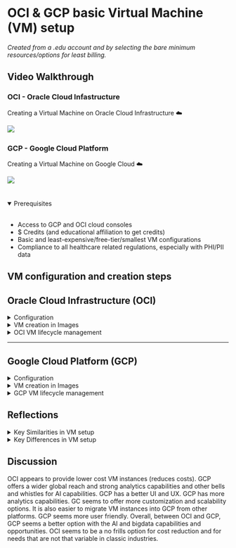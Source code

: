 # OCI & GCP basic Virtual Machine (VM) setup 
*Created from a .edu account and by selecting the bare minimum resources/options for least billing.*

## **Video Walkthrough**

### OCI - Oracle Cloud Infastructure

<div>
    Creating a Virtual Machine on Oracle Cloud Infrastructure ☁️
    </p>
    </a>
    <a href="https://www.loom.com/share/247f1b94e7df45fabbe65d92f6247c09">
      <img style="max-width:300px;" src="https://cdn.loom.com/sessions/thumbnails/247f1b94e7df45fabbe65d92f6247c09-1d8a737df9869677-full-play.gif">
    </a>
  </div>

### GCP - Google Cloud Platform

<div>
    Creating a Virtual Machine on Google Cloud ☁️
    </p>
    </a>
    <a href="https://www.loom.com/share/0c5531756ef945c08d0fd9cecb2ffd26">
      <img style="max-width:300px;" src="https://cdn.loom.com/sessions/thumbnails/0c5531756ef945c08d0fd9cecb2ffd26-90ea5b3616f74890-full-play.gif">
    </a>
  </div>
<br />
<br />
<details open>
  <summary>Prerequisites</summary>  
<br />

- Access to GCP and OCI cloud consoles
- $ Credits (and educational affiliation to get credits)  
- Basic and least-expensive/free-tier/smallest VM configurations
- Compliance to all healthcare related regulations, especially with PHI/PII data
</details>

## **VM configuration and creation steps**

## Oracle Cloud Infrastructure (OCI)

<details>
  <summary>Configuration</summary>  
<br />

1. **Compartment**: `briggsp`  
3. **Shape**: `VM.Standard.E2.1.Micro`
4. **Image**: `Ubuntu`  
5. **Public IP**: `Ephemeral IPv4`
2. **Networking**: `Virtual Cloud Network (VCN) with default security configuration`
6. **Boot Volume**: `Default minimal`
</details>

<details>
  <summary>VM creation in Images</summary>  
<br />



Steps 1 to 19 (Click on an image to view the full size image)

| 1 ACCOUNT [![Account](OCI/1-acct-provisioned.png)](OCI/1-acct-provisioned.png) | 2 Navigation [![Navigation](OCI/2-navigation-options.png)](OCI/2-navigation-options.png) |
|--------------------------------------------------|--------------------------------------------------|
| 3 Create INSTANCE [![Instance](OCI/3-instance-page.png)](OCI/3-instance-page.png) | 4 BASIC INFO [![Basic Info](OCI/4-basic-info.png)](OCI/4-basic-info.png) |
| 5 Select IMAGE [![Image](OCI/5-image.png)](OCI/5-image.png) | 6 UBUNTU [![Ubuntu](OCI/5.1-images.png)](OCI/5.1-images.png) |
| 7 Image Name [![Image name](OCI/5.2-images.png)](OCI/5.2-images.png) | 8 Select SHAPE [![Shape](OCI/6-shape.png)](OCI/6-shape.png) |
| 9 All Shapes [![All Shapes](OCI/6.1-shape.png)](OCI/6.1-shape.png) | 10 Shape Name [![Shape name](OCI/6.2-shape.png)](OCI/6.2-shape.png) |
| 11 SECURITY [![Security](OCI/7-security.png)](OCI/7-security.png) | 12 NETWORKING [![Network](OCI/8-networking.png)](OCI/8-networking.png) |
| 13 SSH [![SSH](OCI/8.1-networking.png)](OCI/8.1-networking.png) | 14 BOOT Volume [![Boot Volume](OCI/9-boot-volume.png)](OCI/9-boot-volume.png) |
| 15 REVIEW [![Review](OCI/10-review.png)](OCI/10-review.png) | 16 Work Requests [![Work requests](OCI/11-work-requests.png)](OCI/11-work-requests.png) |
| 17 Instances List [![Instances](OCI/12-terminate.png)](OCI/12-terminate.png) | 18 Navigation [![Navigation](OCI/13-navbar-infrastructure.png)](OCI/13-navbar-infrastructure.png) |
| 19 DASHBOARD [![Dashboard](OCI/14-dashboard.png)](OCI/14-dashboard.png) | 

</details>

<details>
  <summary>OCI VM lifecycle management</summary>  
<br />

| 1 VM-Provisioning [![VM-Provisioning](OCI1/1ociprovisioning.png)](OCI1/1ociprovisioning.png) | 2 VM Created [![VM Created](OCI1/2ocirunningsucceeded.png)](OCI1/2ocirunningsucceeded.png) |
|--------------------------------------------------|--------------------------------------------------|
| 3 VM Running [![VM Running](OCI1/3ociinstancesrunning.png)](OCI1/3ociinstancesrunning.png) | 4 VM Stopped [![VM Stopped](OCI1/5stopped.png)](OCI1/5stopped.png)) |
| 5 VM Terminating [![VM Terminating](OCI1/6ociterminating.png)](OCI1/6ociterminating.png) | 7 VM Terminated [![VM Terminated](OCI1/8oiterminatedinstance.png)](OCI1/8oiterminatedinstance.png) |
| 7 OCI Resources [![OCI Resources](OCI1/9ocIresourceexplorere.png)](OCI1/9ocIresourceexplorere.png) | 
</details>


---

## Google Cloud Platform (GCP) 

<details>
  <summary>Configuration</summary>  
<br />

1. Navigate to: **Console → Compute Engine → Create Instance**  
2. **Region/Zone**: `us-east (Columbus)` / `Default`
3. **Machine Type**: `(General Purpose) e2-micro` (2 vCPU, 1 core, 1 GB memory)  
4. **Image**: `Ubuntu LTS`  
5. **Boot Disk**: `Default minimal`  
6. **Network**: `Default Ephemeral IPv4`
7. **CostMonthly Estimate**: `$7.11` with variable cost for data protection with snapshot schedule

</details>

<details>
  <summary>VM creation in Images</summary>  
<br />

Steps 1 to 14 (Click on an image to view the full size image)

| 1 ACCOUNT [![Account](GCP/1_ACCOUNT.png)](GCP/1_ACCOUNT.png) | 2 VM Instance [![VM Instance](GCP/2_VM-Instances.png)](GCP/2_VM-Instances.png) |
|--------------------------------------------------|--------------------------------------------------|
| 3 Create INSTANCE [![Create Instance](GCP/3_Create-Instance.png)](GCP/3_Create-Instance.png) | 4 Machine Configuration [![Machine Configuration](GCP/4_Machine-Configuration.png)](GCP/4_Machine-Configuration.png) |
| 5 Cost Optimized View [![Image](GCP/5_Cost-Optimized.png)](GCP/5_Cost-Optimized.png) | 6 OS STORAGE [![OS Storage](GCP/6_OS-Storage.png)](GCP/6_OS-Storage.png) |
| 7 DATA PROTECTION [![Data Protection](GCP/7_Data-Protection.png)](GCP/7_Data-Protection.png) | 8 NETWORKING [![NETWORKING](GCP/8_Networking.png)](GCP/8_Networking.png) |
| 9 OBSERVABILITY [![Observability](GCP/9_Observability.png)](GCP/9_Observability.png) | 10 SECURITY [![Security](GCP/10_Security.png)](GCP/10_Security.png) |
| 11 Advanced [![Advanced](GCP/11_Advanced.png)](GCP/11_Advanced.png) | 12 VM Created [![VM Created](GCP/12_VM-created.png)](GCP/12_VM-created.png) |
| 13 OBSERVABILITY [![Observability](GCP/13_Observability.png)](GCP/13_Observability.png) | 14 OVERVIEW [![Overview](GCP/14_Overview.png)](GCP/14_Overview.png) |

</details>

<details>
  <summary>GCP VM lifecycle management</summary>  
<br />

| 1 VM Running [![VM Running](GCP1/2gcprunning.png)](GCP1/2gcprunning.png) | 2 VM Stopped [![VM Stopped](GCP1/4gcpstopped.png)](GCP1/4gcpstopped.png) |
|--------------------------------------------------|--------------------------------------------------|
| 3 VM Actions [![VM Actions](GCP1/5gcpdelete.png)](GCP1/5gcpdelete.png) | 4 VM Deleted [![VM Deleted](GCP1/6gcpdeleted.png)](GCP1/6gcpdeleted.png) |
| 5 Operations List  [![Operations List](GCP1/7gcpoperationfinished.png)](GCP1/7gcpoperationfinished.png) | 6 Overview [![Overview](GCP1/8gcpoverview.png)](GCP1/8gcpoverview.png) |

</details>

## Reflections

<details>
  <summary>Key Similarities in VM setup</summary>  
<br />

- Education credits for free usage
- Custom VM configuration
- VM Creation steps similar in nature and flow
- Region, Zone and VM specification setup
- Customization 
- Differentiate between ephemeral and static IP's
- Offer private default private networks with internet access
- Global datacenter presence supporting multi-region deployments
- Auto scaling capabilities
</details>

<details>
  <summary>Key Differences in VM setup</summary>  
<br />

- OCI has a technical VM setup than GCP.
- OCI provides for creating variables like subnet if not auto-populated; GCP does not offer this, suggesting these variables get resolved automatically in the backend
- OCI containers are tenancy-name/root; GCP container is autogenerated in the backend
- GCP offers a cost estimate and configuration snapshot throughout the VM creation process; OCI does not
- GCP is more user friendly with a better UI and UX compared to OCI
- GCP overview and dashboard view, both very comprehensive
- GCP has a configurable observability feature offering resources usage from various angles
- SSH keys and configuration is auto generated in GCP. In OCI it is manually done with SSH kep downloaded manually
- GCP has more OS variety than GCP
</details>

## Discussion

OCI appears to provide lower cost VM instances (reduces costs). GCP offers a wider global reach and strong analytics capabilities and other bells and whistles for AI capabilities. GCP has a better UI and UX. GCP has more analytics capabilities. GC seems to offer more customization and scalability options. It is also easier to migrate VM instances into GCP from other platforms. GCP seems more user friendly. Overall, between OCI and GCP, GCP seems a better option with the AI and bigdata capabilities and opportunities. OCI seems to be a no frills option for cost reduction and for needs that are not that variable in classic industries.  

